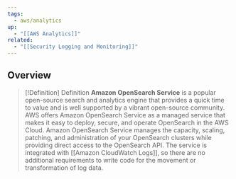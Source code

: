 ```yaml
---
tags:
  - aws/analytics
up:
  - "[[AWS Analytics]]"
related:
  - "[[Security Logging and Monitoring]]"
---
```

## Overview

>[!Definition] Definition
>**Amazon OpenSearch Service** is a popular open-source search and analytics engine that provides a quick time to value and is well supported by a vibrant open-source community. AWS offers Amazon OpenSearch Service as a managed service that makes it easy to deploy, secure, and operate OpenSearch in the AWS Cloud. Amazon OpenSearch Service manages the capacity, scaling, patching, and administration of your OpenSearch clusters while providing direct access to the OpenSearch API. The service is integrated with [[Amazon CloudWatch Logs]], so there are no additional requirements to write code for the movement or transformation of log data.

